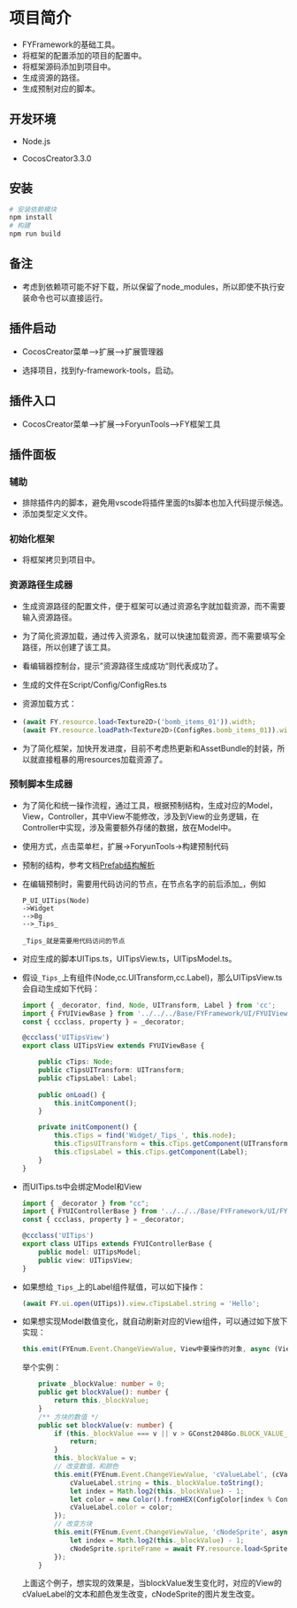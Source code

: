 # 项目简介

- FYFramework的基础工具。
- 将框架的配置添加的项目的配置中。
- 将框架源码添加到项目中。
- 生成资源的路径。
- 生成预制对应的脚本。



## 开发环境

- Node.js

- CocosCreator3.3.0



## 安装

```bash
# 安装依赖模块
npm install
# 构建
npm run build
```



## 备注

- 考虑到依赖项可能不好下载，所以保留了node_modules，所以即使不执行安装命令也可以直接运行。



## 插件启动

- CocosCreator菜单-->扩展-->扩展管理器

- 选择项目，找到fy-framework-tools，启动。



## 插件入口

- CocosCreator菜单-->扩展-->ForyunTools-->FY框架工具



## 插件面板

### 辅助

- 排除插件内的脚本，避免用vscode将插件里面的ts脚本也加入代码提示候选。
- 添加类型定义文件。

### 初始化框架

- 将框架拷贝到项目中。

### 资源路径生成器

- 生成资源路径的配置文件，便于框架可以通过资源名字就加载资源，而不需要输入资源路径。

- 为了简化资源加载，通过传入资源名，就可以快速加载资源，而不需要填写全路径，所以创建了该工具。

- 看编辑器控制台，提示”资源路径生成成功“则代表成功了。

- 生成的文件在Script/Config/ConfigRes.ts

- 资源加载方式：

- ```typescript
  (await FY.resource.load<Texture2D>('bomb_items_01')).width;
  (await FY.resource.loadPath<Texture2D>(ConfigRes.bomb_items_01)).width;
  ```

- 为了简化框架，加快开发进度，目前不考虑热更新和AssetBundle的封装，所以就直接粗暴的用resources加载资源了。

### 预制脚本生成器

- 为了简化和统一操作流程，通过工具，根据预制结构，生成对应的Model，View，Controller，其中View不能修改，涉及到View的业务逻辑，在Controller中实现，涉及需要额外存储的数据，放在Model中。

- 使用方式，点击菜单栏，扩展->ForyunTools->构建预制代码

- 预制的结构，参考文档[Prefab结构解析](./Prefab结构解析.md)

- 在编辑预制时，需要用代码访问的节点，在节点名字的前后添加_，例如

  ```
  P_UI_UITips(Node)
  ->Widget
  -->Bg
  -->_Tips_
  
  _Tips_就是需要用代码访问的节点
  ```

- 对应生成的脚本UITips.ts，UITipsView.ts，UITipsModel.ts。

- 假设`_Tips_`上有组件(Node,cc.UITransform,cc.Label)，那么UITipsView.ts会自动生成如下代码：

  ```typescript
  import { _decorator, find, Node, UITransform, Label } from 'cc';
  import { FYUIViewBase } from '../../../Base/FYFramework/UI/FYUIViewBase';
  const { ccclass, property } = _decorator;
  
  @ccclass('UITipsView')
  export class UITipsView extends FYUIViewBase {
  
      public cTips: Node;
      public cTipsUITransform: UITransform;
      public cTipsLabel: Label;
      
      public onLoad() {
          this.initComponent();
      } 
  
      private initComponent() {
          this.cTips = find('Widget/_Tips_', this.node);
          this.cTipsUITransform = this.cTips.getComponent(UITransform);
          this.cTipsLabel = this.cTips.getComponent(Label);
      }
  }
  ```

- 而UITips.ts中会绑定Model和View

  ```typescript
  import { _decorator } from "cc";
  import { FYUIControllerBase } from '../../../Base/FYFramework/UI/FYUIControllerBase';
  const { ccclass, property } = _decorator;
  
  @ccclass('UITips')
  export class UITips extends FYUIControllerBase {
      public model: UITipsModel;
      public view: UITipsView;
  }
  ```

- 如果想给`_Tips_`上的Label组件赋值，可以如下操作：

  ```typescript
  (await FY.ui.open(UITips)).view.cTipsLabel.string = 'Hello';
  ```

- 如果想实现Model数值变化，就自动刷新对应的View组件，可以通过如下放下实现：

  ```typescript
  this.emit(FYEnum.Event.ChangeViewValue, View中要操作的对象, async (View中要操作的对象: Sprite) => { });
  ```

  举个实例：

  ```typescript
      private _blockValue: number = 0;
      public get blockValue(): number {
          return this._blockValue;
      }
      /** 方块的数值 */
      public set blockValue(v: number) {
          if (this._blockValue === v || v > GConst2048Go.BLOCK_VALUE_MAX || v < GConst2048Go.BLOCK_VALUE_MIN) {
              return;
          }
          this._blockValue = v;
          // 改变数值，和颜色
          this.emit(FYEnum.Event.ChangeViewValue, 'cValueLabel', (cValueLabel: Label) => {
              cValueLabel.string = this._blockValue.toString();
              let index = Math.log2(this._blockValue) - 1;
              let color = new Color().fromHEX(ConfigColor[index % ConfigColor.length]);
              cValueLabel.color = color;
          });
          // 改变方块
          this.emit(FYEnum.Event.ChangeViewValue, 'cNodeSprite', async (cNodeSprite: Sprite) => {
              let index = Math.log2(this._blockValue) - 1;
              cNodeSprite.spriteFrame = await FY.resource.load<SpriteFrame>(`T_Block_${index % ConfigColor.length + 1}`, 'spriteFrame');
          });
      }
  ```

  上面这个例子，想实现的效果是，当blockValue发生变化时，对应的View的cValueLabel的文本和颜色发生改变，cNodeSprite的图片发生改变。

